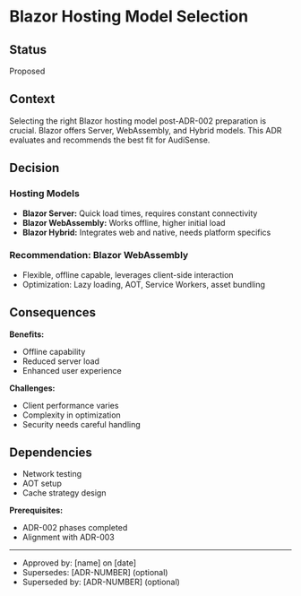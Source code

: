 # Blazor Hosting Model Selection

## Status

Proposed

## Context

Selecting the right Blazor hosting model post-ADR-002 preparation is crucial. Blazor offers Server, WebAssembly, and Hybrid models. This ADR evaluates and recommends the best fit for AudiSense.

## Decision

### Hosting Models

- **Blazor Server:** Quick load times, requires constant connectivity
- **Blazor WebAssembly:** Works offline, higher initial load
- **Blazor Hybrid:** Integrates web and native, needs platform specifics

### Recommendation: Blazor WebAssembly

- Flexible, offline capable, leverages client-side interaction
- Optimization: Lazy loading, AOT, Service Workers, asset bundling

## Consequences

**Benefits:**
- Offline capability
- Reduced server load
- Enhanced user experience

**Challenges:**
- Client performance varies
- Complexity in optimization
- Security needs careful handling

## Dependencies
- Network testing
- AOT setup
- Cache strategy design

**Prerequisites:**
- ADR-002 phases completed
- Alignment with ADR-003

---

* Approved by: [name] on [date]
* Supersedes: [ADR-NUMBER] (optional)
* Superseded by: [ADR-NUMBER] (optional)
